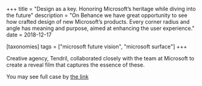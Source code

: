 +++
title = "Design as a key. Honoring Microsoft’s heritage while diving into the future"
description = "On Behance we have great opportunity to see how crafted design of new Microsoft&#8217;s products. Every corner radius and angle has meaning and purpose, aimed at enhancing the user experience."
date = 2018-12-17

[taxonomies]
tags = ["microsoft future vision", "microsoft surface"]
+++

Creative agency, Tendril, collaborated closely with the team at
Microsoft to create a reveal film that captures the essence of these.

You may see full case by [the
link](https://www.behance.net/gallery/73343905/Microsoft-Icons)